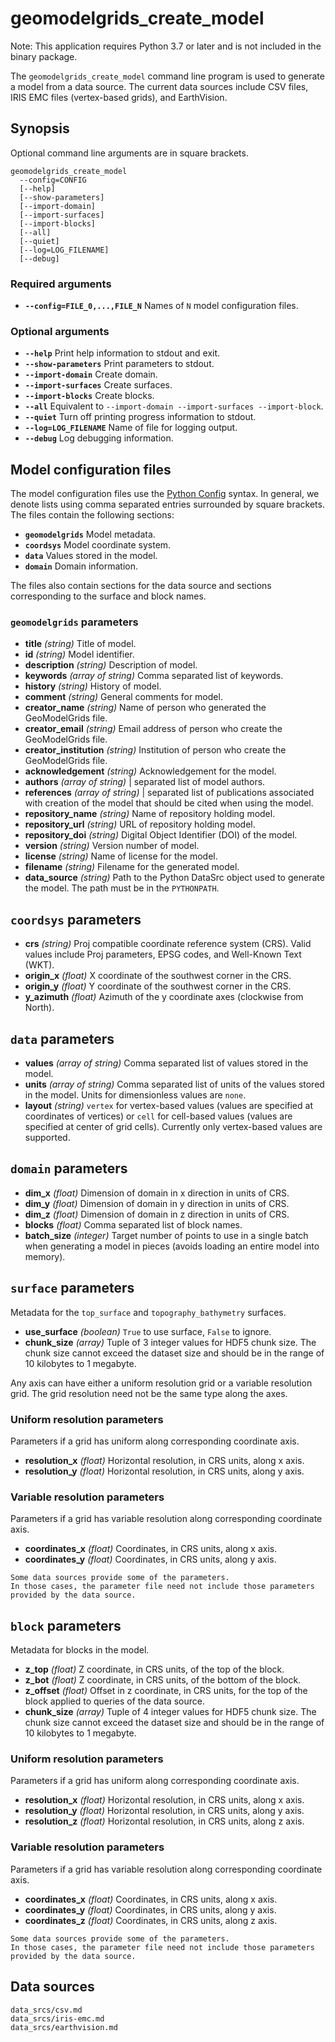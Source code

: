 # geomodelgrids_create_model

Note: This application requires Python 3.7 or later and is not included in the binary package.

The `geomodelgrids_create_model` command line program is used to generate a model from a data source.
The current data sources include CSV files, IRIS EMC files (vertex-based grids), and EarthVision.

## Synopsis

Optional command line arguments are in square brackets.

```
geomodelgrids_create_model
  --config=CONFIG
  [--help]
  [--show-parameters]
  [--import-domain]
  [--import-surfaces]
  [--import-blocks]
  [--all]
  [--quiet]
  [--log=LOG_FILENAME]
  [--debug]
```

### Required arguments

+ **`--config=FILE_0,...,FILE_N`** Names of `N` model configuration files.

### Optional arguments

+ **`--help`** Print help information to stdout and exit.
+ **`--show-parameters`** Print parameters to stdout.
+ **`--import-domain`** Create domain.
+ **`--import-surfaces`** Create surfaces.
+ **`--import-blocks`** Create blocks.
+ **`--all`** Equivalent to `--import-domain --import-surfaces --import-block`.
+ **`--quiet`** Turn off printing progress information to stdout.
+ **`--log=LOG_FILENAME`** Name of file for logging output.
+ **`--debug`** Log debugging information.

## Model configuration files

The model configuration files use the [Python Config](https://docs.python.org/3/library/configparser.html) syntax. In general, we denote lists using comma separated entries surrounded by square brackets. The files contain the following sections:

+ **`geomodelgrids`** Model metadata.
+ **`coordsys`** Model coordinate system.
+ **`data`** Values stored in the model.
+ **`domain`** Domain information.

The files also contain sections for the data source and sections corresponding to the surface and block names.

### `geomodelgrids` parameters

+ **title** *(string)* Title of model.
+ **id** *(string)* Model identifier.
+ **description** *(string)* Description of model.
+ **keywords** *(array of string)* Comma separated list of keywords.
+ **history** *(string)* History of model.
+ **comment** *(string)* General comments for model.
+ **creator_name** *(string)* Name of person who generated the GeoModelGrids file.
+ **creator_email** *(string)* Email address of person who create the GeoModelGrids file.
+ **creator_institution** *(string)* Institution of person who create the GeoModelGrids file.
+ **acknowledgement** *(string)* Acknowledgement for the model.
+ **authors** *(array of string)* \| separated list of model authors.
+ **references** *(array of string)* \| separated list of publications associated with creation of the model that should be cited when using the model.
+ **repository_name** *(string)* Name of repository holding model.
+ **repository_url** *(string)* URL of repository holding model.
+ **repository_doi** *(string)* Digital Object Identifier (DOI) of the model.
+ **version** *(string)* Version number of model.
+ **license** *(string)* Name of license for the model.
+ **filename** *(string)* Filename for the generated model.
+ **data_source** *(string)* Path to the Python DataSrc object used to generate the model. The path must be in the `PYTHONPATH`.

## `coordsys` parameters

+ **crs** *(string)* Proj compatible coordinate reference system (CRS). Valid values include Proj parameters, EPSG codes, and Well-Known Text (WKT).
+ **origin_x** *(float)* X coordinate of the southwest corner in the CRS.
+ **origin_y** *(float)* Y coordinate of the southwest corner in the CRS.
+ **y_azimuth** *(float)* Azimuth of the y coordinate axes (clockwise from North).

## `data` parameters

+ **values** *(array of string)* Comma separated list of values stored in the model.
+ **units** *(array of string)* Comma separated list of units of the values stored in the model. Units for dimensionless values are `none`.
+ **layout** *(string)* `vertex` for vertex-based values (values are specified at coordinates of vertices) or `cell` for cell-based values (values are specified at center of grid cells). Currently only vertex-based values are supported.

## `domain` parameters

+ **dim_x** *(float)* Dimension of domain in x direction in units of CRS.
+ **dim_y** *(float)* Dimension of domain in y direction in units of CRS.
+ **dim_z** *(float)* Dimension of domain in z direction in units of CRS.
+ **blocks** *(float)* Comma separated list of block names.
+ **batch_size** *(integer)* Target number of points to use in a single batch when generating a model in pieces (avoids loading an entire model into memory).

## `surface` parameters

Metadata for the `top_surface` and `topography_bathymetry` surfaces.

+ **use_surface** *(boolean)* `True` to use surface, `False` to ignore.
+ **chunk_size** *(array)* Tuple of 3 integer values for HDF5 chunk size. The chunk size cannot exceed the dataset size and should be in the range of 10 kilobytes to 1 megabyte.

Any axis can have either a uniform resolution grid or a variable resolution grid.
The grid resolution need not be the same type along the axes.

### Uniform resolution parameters

Parameters if a grid has uniform along corresponding coordinate axis.

+ **resolution_x** *(float)* Horizontal resolution, in CRS units, along x axis.
+ **resolution_y** *(float)* Horizontal resolution, in CRS units, along y axis.

### Variable resolution parameters

Parameters if a grid has variable resolution along corresponding coordinate axis.

+ **coordinates_x** *(float)* Coordinates, in CRS units, along x axis.
+ **coordinates_y** *(float)* Coordinates, in CRS units, along y axis.

```{important}
Some data sources provide some of the parameters.
In those cases, the parameter file need not include those parameters provided by the data source.
```
## `block` parameters

Metadata for blocks in the model.

+ **z_top** *(float)* Z coordinate, in CRS units, of the top of the block.
+ **z_bot** *(float)* Z coordinate, in CRS units, of the bottom of the block.
+ **z_offset** *(float)* Offset in z coordinate, in CRS units, for the top of the block applied to queries of the data source.
+ **chunk_size** *(array)* Tuple of 4 integer values for HDF5 chunk size. The chunk size cannot exceed the dataset size and should be in the range of 10 kilobytes to 1 megabyte.

### Uniform resolution parameters

Parameters if a grid has uniform along corresponding coordinate axis.

+ **resolution_x** *(float)* Horizontal resolution, in CRS units, along x axis.
+ **resolution_y** *(float)* Horizontal resolution, in CRS units, along y axis.
+ **resolution_z** *(float)* Horizontal resolution, in CRS units, along z axis.

### Variable resolution parameters

Parameters if a grid has variable resolution along corresponding coordinate axis.

+ **coordinates_x** *(float)* Coordinates, in CRS units, along x axis.
+ **coordinates_y** *(float)* Coordinates, in CRS units, along y axis.
+ **coordinates_z** *(float)* Coordinates, in CRS units, along z axis.

```{important}
Some data sources provide some of the parameters.
In those cases, the parameter file need not include those parameters provided by the data source.
```

## Data sources

```{toctree}
data_srcs/csv.md
data_srcs/iris-emc.md
data_srcs/earthvision.md
```
